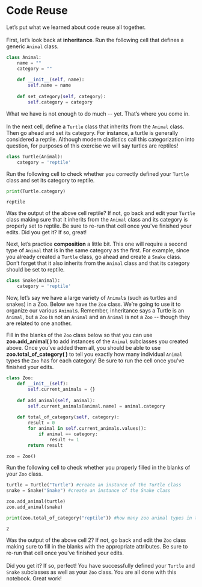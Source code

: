 
# Code Reuse

Let’s put what we learned about code reuse all together. 
<br><br>
First, let’s look back at **inheritance**. Run the following cell that defines a generic `Animal` class. 


```python
class Animal:
    name = ""
    category = ""
    
    def __init__(self, name):
        self.name = name
    
    def set_category(self, category):
        self.category = category
```

What we have is not enough to do much -- yet. That’s where you come in. 
<br><br>
In the next cell, define a `Turtle` class that inherits from the `Animal` class. Then go ahead and set its category. For instance, a turtle is generally considered a reptile. Although modern cladistics call this categorization into question, for purposes of this exercise we will say turtles are reptiles! 


```python
class Turtle(Animal):
    category = 'reptile'
```

Run the following cell to check whether you correctly defined your `Turtle` class and set its category to reptile.


```python
print(Turtle.category)
```

    reptile


Was the output of the above cell reptile? If not, go back and edit your `Turtle` class making sure that it inherits from the `Animal` class and its category is properly set to reptile. Be sure to re-run that cell once you've finished your edits. Did you get it? If so, great!

Next, let’s practice **composition** a little bit. This one will require a second type of `Animal` that is in the same category as the first. For example, since you already created a `Turtle` class, go ahead and create a `Snake` class. Don’t forget that it also inherits from the `Animal` class and that its category should be set to reptile.


```python
class Snake(Animal):
    category = 'reptile'
```

Now, let’s say we have a large variety of `Animal`s (such as turtles and snakes) in a Zoo. Below we have the `Zoo` class. We’re going to use it to organize our various `Animal`s. Remember, inheritance says a Turtle is an `Animal`, but a `Zoo` is not an `Animal` and an `Animal` is not a `Zoo` -- though they are related to one another. 

Fill in the blanks of the `Zoo` class below so that you can use **zoo.add_animal( )** to add instances of the `Animal` subclasses you created above. Once you’ve added them all, you should be able to use **zoo.total_of_category( )** to tell you exactly how many individual `Animal` types the `Zoo` has for each category! Be sure to run the cell once you've finished your edits.


```python
class Zoo:
    def __init__(self):
        self.current_animals = {}
    
    def add_animal(self, animal):
        self.current_animals[animal.name] = animal.category
    
    def total_of_category(self, category):
        result = 0
        for animal in self.current_animals.values():
            if animal == category:
                result += 1
        return result

zoo = Zoo()
```

Run the following cell to check whether you properly filled in the blanks of your `Zoo` class.


```python
turtle = Turtle("Turtle") #create an instance of the Turtle class
snake = Snake("Snake") #create an instance of the Snake class

zoo.add_animal(turtle)
zoo.add_animal(snake)

print(zoo.total_of_category("reptile")) #how many zoo animal types in the reptile category
```

    2


Was the output of the above cell 2? If not, go back and edit the `Zoo` class making sure to fill in the blanks with the appropriate attributes. Be sure to re-run that cell once you've finished your edits.  
<br>
Did you get it? If so, perfect! You have successfully defined your `Turtle` and `Snake` subclasses as well as your `Zoo` class.  You are all done with this notebook. Great work!
